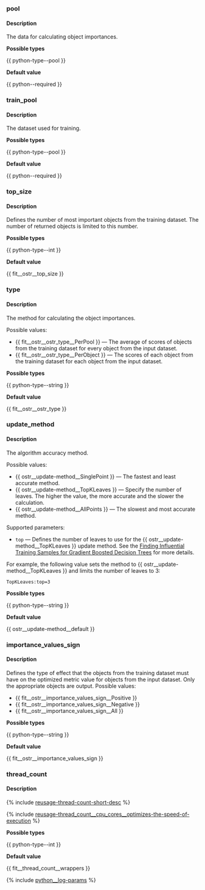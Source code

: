 ### pool

#### Description

The data for calculating object importances.

**Possible types**

{{ python-type--pool }}

**Default value**

{{ python--required }}


### train_pool

#### Description

The dataset used for training.

**Possible types**

{{ python-type--pool }}

**Default value**

{{ python--required }}


### top_size

#### Description

Defines the number of most important objects from the training dataset. The number of returned objects is limited to this number.


**Possible types**

{{ python-type--int }}

**Default value**

{{ fit__ostr__top_size }}


### type

#### Description

The method for calculating the object importances.

Possible values:
- {{ fit__ostr__ostr_type__PerPool }} — The average of scores of objects from the training dataset for every object from the input dataset.
- {{ fit__ostr__ostr_type__PerObject }} — The scores of each object from the training dataset for each object from the input dataset.

**Possible types**

{{ python-type--string }}

**Default value**

{{ fit__ostr__ostr_type }}


### update_method

#### Description
The algorithm accuracy method.

Possible values:
- {{ ostr__update-method__SinglePoint }} — The fastest and least accurate method.
- {{ ostr__update-method__TopKLeaves }} — Specify the number of leaves. The higher the value, the more accurate and the slower the calculation.
- {{ ostr__update-method__AllPoints }} — The slowest and most accurate method.

Supported parameters:
- `top` — Defines the number of leaves to use for the {{ ostr__update-method__TopKLeaves }} update method. See the [Finding Influential Training Samples for Gradient Boosted Decision Trees](https://arxiv.org/abs/1802.06640) for more details.

For example, the following value sets the method to {{ ostr__update-method__TopKLeaves }} and limits the number of leaves to 3:
```
TopKLeaves:top=3
```
**Possible types**

{{ python-type--string }}

**Default value**

{{ ostr__update-method__default }}


### importance_values_sign

#### Description

Defines the type of effect that the objects from the training dataset must have on the optimized metric value for objects from the input dataset. Only the appropriate objects are output.
Possible values:
- {{ fit__ostr__importance_values_sign__Positive }}
- {{ fit__ostr__importance_values_sign__Negative }}
- {{ fit__ostr__importance_values_sign__All }}

**Possible types**

{{ python-type--string }}

**Default value**

{{ fit__ostr__importance_values_sign }}


### thread_count

#### Description

{% include [reusage-thread-count-short-desc](thread-count-short-desc.md) %}


{% include [reusage-thread_count__cpu_cores__optimizes-the-speed-of-execution](thread_count__cpu_cores__optimizes-the-speed-of-execution.md) %}

**Possible types**

{{ python-type--int }}

**Default value**

{{ fit__thread_count__wrappers }}

{% include [python__log-params](../../../_includes/work_src/reusage-python/python__log-params.md) %}
